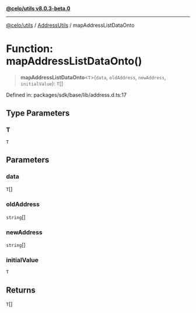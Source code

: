 [**@celo/utils v8.0.3-beta.0**](../../../../README.md)

***

[@celo/utils](../../../../README.md) / [AddressUtils](../README.md) / mapAddressListDataOnto

# Function: mapAddressListDataOnto()

> **mapAddressListDataOnto**\<`T`\>(`data`, `oldAddress`, `newAddress`, `initialValue`): `T`[]

Defined in: packages/sdk/base/lib/address.d.ts:17

## Type Parameters

### T

`T`

## Parameters

### data

`T`[]

### oldAddress

`string`[]

### newAddress

`string`[]

### initialValue

`T`

## Returns

`T`[]
